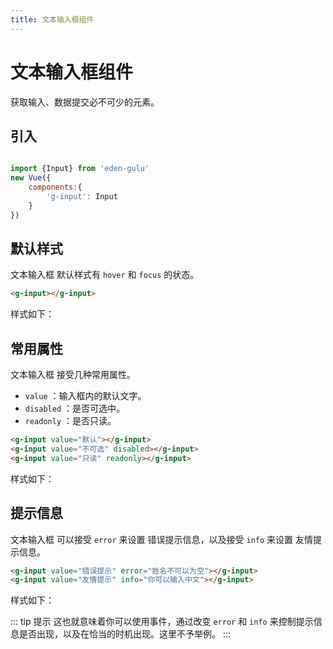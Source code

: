 ```yaml
---
title: 文本输入框组件
---
```


# 文本输入框组件

获取输入、数据提交必不可少的元素。

## 引入

```js

import {Input} from 'eden-gulu'
new Vue({
    components:{
        'g-input': Input
    }
})
```

## 默认样式

文本输入框 默认样式有 `hover` 和 `focus` 的状态。

```html
<g-input></g-input>
```

样式如下：

<ClientOnly>
<input-demo-default></input-demo-default>
</ClientOnly>

## 常用属性

文本输入框 接受几种常用属性。

- `value` ：输入框内的默认文字。
- `disabled` ：是否可选中。
- `readonly` ：是否只读。

```html
<g-input value="默认"></g-input>
<g-input value="不可选" disabled></g-input>
<g-input value="只读" readonly></g-input>
```

样式如下：

<ClientOnly>
<input-demo-property></input-demo-property>
</ClientOnly>

## 提示信息

文本输入框 可以接受 `error` 来设置 错误提示信息，以及接受 `info` 来设置 友情提示信息。

```html
<g-input value="错误提示" error="姓名不可以为空"></g-input>
<g-input value="友情提示" info="你可以输入中文"></g-input>
```

样式如下：

<ClientOnly>
<input-demo-message></input-demo-message>
</ClientOnly>

::: tip 提示
这也就意味着你可以使用事件，通过改变 `error` 和 `info` 来控制提示信息是否出现，以及在恰当的时机出现。这里不予举例。
:::
